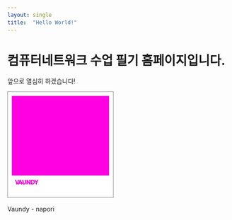 ```yaml
---
layout: single
title:  "Hello World!"
---
```


# 컴퓨터네트워크 수업 필기 홈페이지입니다.
앞으로 열심히 하겠습니다!

<img src="\images\2024-03-07-first\4590091.jpg" alt="4590091" style="zoom: 50%;" />

Vaundy - napori
